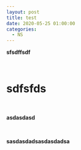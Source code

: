 ```yaml
---
layout: post
title: test
date: 2020-05-25 01:00:00
categories:
  - NS
---
```


**sfsdffsdf**

&nbsp;

# **sdfsfds**

&nbsp;

**asdasdasd**

&nbsp;

**sasdasdadsasdasdadsa**